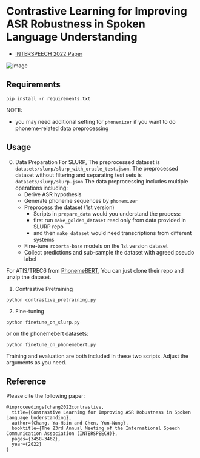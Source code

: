 # Contrastive Learning for Improving ASR Robustness in Spoken Language Understanding
- [INTERSPEECH 2022 Paper](https://www.isca-speech.org/archive/pdfs/interspeech_2022/chang22c_interspeech.pdf)

![image](https://user-images.githubusercontent.com/2268109/169679335-6cf6f520-cf86-499f-9682-71484a394e55.png)



## Requirements
```
pip install -r requirements.txt
```
NOTE: 
- you may need additional setting for `phonemizer` if you want to do phoneme-related data preprocessing

## Usage

0. Data Preparation
For SLURP,
The preprocessed dataset is `datasets/slurp/slurp_with_oracle_test.json`.
The preprocessed dataset without filtering and separating test sets is `datasets/slurp/slurp.json`
The data preprocessing includes multiple operations including:
    - Derive ASR hypothesis
    - Generate phoneme sequences by `phonemizer`
    - Preprocess the dataset (1st version)
        - Scripts in `prepare_data` would you understand the process:
        - first run `make_golden_dataset` read only from data provided in SLURP repo
        - and then `make_dataset` would need transcriptions from different systems
    - Fine-tune `roberta-base` models on the 1st version dataset
    - Collect predictions and sub-sample the dataset with agreed pseudo label


For ATIS/TREC6 from [PhonemeBERT](https://github.com/Observeai-Research/Phoneme-BERT),
You can just clone their repo and unzip the dataset.

1. Contrastive Pretraining
```
python contrastive_pretraining.py
```

2. Fine-tuning
```
python finetune_on_slurp.py
```
or on the phonemebert datasets:
```
python finetune_on_phonemebert.py
```

Training and evaluation are both included in these two scripts.
Adjust the arguments as you need.

## Reference
Please cite the following paper:
```
@inproceedings{chang2022contrastive,
  title={Contrastive Learning for Improving ASR Robustness in Spoken Language Understanding},
  author={Chang, Ya-Hsin and Chen, Yun-Nung},
  booktitle={The 23rd Annual Meeting of the International Speech Communication Association (INTERSPEECH)},
  pages={3458-3462},
  year={2022}
}
```

